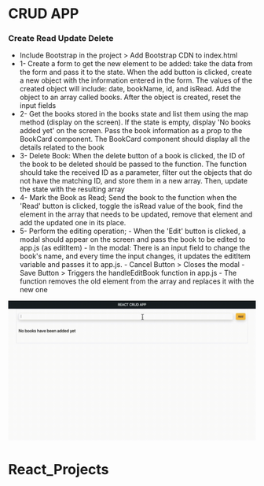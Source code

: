 <h1>CRUD APP</h1>

<h3>Create Read Update Delete</h3>

<ul>
<li>Include Bootstrap in the project > Add Bootstrap CDN to index.html</li>

<li>1- Create a form to get the new element to be added: take the data from the form and pass it to the state. When the add button is clicked, create a new object with the information entered in the form. The values of the created object will include: date, bookName, id, and isRead. Add the object to an array called books. After the object is created, reset the input fields</li>

<li>2- Get the books stored in the books state and list them using the map method (display on the screen). If the state is empty, display 'No books added yet' on the screen. Pass the book information as a prop to the BookCard component. The BookCard component should display all the details related to the book</li>

<li>3- Delete Book: When the delete button of a book is clicked, the ID of the book to be deleted should be passed to the function. The function should take the received ID as a parameter, filter out the objects that do not have the matching ID, and store them in a new array. Then, update the state with the resulting array</li>

<li>4- Mark the Book as Read;
Send the book to the function when the 'Read' button is clicked, toggle the isRead value of the book, find the element in the array that needs to be updated, remove that element and add the updated one in its place.
</li>

<li>
5- Perform the editing operation;
- When the 'Edit' button is clicked, a modal should appear on the screen and pass the book to be edited to app.js (as editItem)
- In the modal: There is an input field to change the book's name, and every time the input changes, it updates the editItem variable and passes it to app.js.
- Cancel Button > Closes the modal
- Save Button > Triggers the handleEditBook function in app.js
- The function removes the old element from the array and replaces it with the new one
</li>
</ul>

![CRUD_APP](video.gif)
# React_Projects
